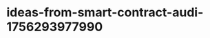 # ideas-from-smart-contract-audi-1756293977990
```json [ { "title": "Smart Contract Vulnerability Scanner", "description": "أداة تعتمد على الذكاء الاصطناعي لتحليل العقود الذكية واكتشاف الثغرات الأمنية المحتملة.", "mvp_plan": "استخدام مكتبة GitHub المذكورة لتطوير واجهة مستخدم بسيطة تسمح للمستخدمين بتحميل عقودهم الذكية، ثم تشغيل التحليل الآلي وعرض النتائج." }, { "title": "Automated Compliance ...
